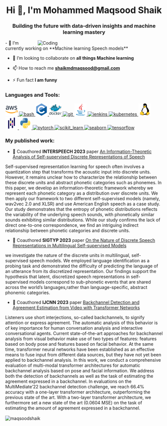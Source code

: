 <h1 align="center">Hi 👋, I'm Mohammed Maqsood Shaik</h1>
<h3 align="center">Building the future with data-driven insights and machine learning mastery</h3>
<img align="right" alt="Coding" width="400" src="https://camo.githubusercontent.com/5ddf73ad3a205111cf8c686f687fc216c2946a75005718c8da5b837ad9de78c9/68747470733a2f2f7468756d62732e6766796361742e636f6d2f4576696c4e657874446576696c666973682d736d616c6c2e676966">
- 🔭 I’m currently working on **Machine learning Speech models**

- 👯 I’m looking to collaborate on **all things Machine learning**

- 📫 How to reach me **shaikmdmaqsood@gmail.com**

- ⚡ Fun fact **I am funny**


<h3 align="left">Languages and Tools:</h3>
<p align="left"> <a href="https://aws.amazon.com" target="_blank" rel="noreferrer"> <img src="https://raw.githubusercontent.com/devicons/devicon/master/icons/amazonwebservices/amazonwebservices-original-wordmark.svg" alt="aws" width="40" height="40"/> </a> <a href="https://www.gnu.org/software/bash/" target="_blank" rel="noreferrer"> <img src="https://www.vectorlogo.zone/logos/gnu_bash/gnu_bash-icon.svg" alt="bash" width="40" height="40"/> </a> <a href="https://www.cprogramming.com/" target="_blank" rel="noreferrer"> <img src="https://raw.githubusercontent.com/devicons/devicon/master/icons/c/c-original.svg" alt="c" width="40" height="40"/> </a> <a href="https://www.docker.com/" target="_blank" rel="noreferrer"> <img src="https://raw.githubusercontent.com/devicons/devicon/master/icons/docker/docker-original-wordmark.svg" alt="docker" width="40" height="40"/> </a> <a href="https://git-scm.com/" target="_blank" rel="noreferrer"> <img src="https://www.vectorlogo.zone/logos/git-scm/git-scm-icon.svg" alt="git" width="40" height="40"/> </a> <a href="https://www.java.com" target="_blank" rel="noreferrer"> <img src="https://raw.githubusercontent.com/devicons/devicon/master/icons/java/java-original.svg" alt="java" width="40" height="40"/> </a> <a href="https://www.jenkins.io" target="_blank" rel="noreferrer"> <img src="https://www.vectorlogo.zone/logos/jenkins/jenkins-icon.svg" alt="jenkins" width="40" height="40"/> </a> <a href="https://kubernetes.io" target="_blank" rel="noreferrer"> <img src="https://www.vectorlogo.zone/logos/kubernetes/kubernetes-icon.svg" alt="kubernetes" width="40" height="40"/> </a> <a href="https://www.linux.org/" target="_blank" rel="noreferrer"> <img src="https://raw.githubusercontent.com/devicons/devicon/master/icons/linux/linux-original.svg" alt="linux" width="40" height="40"/> </a> <a href="https://pandas.pydata.org/" target="_blank" rel="noreferrer"> <img src="https://raw.githubusercontent.com/devicons/devicon/2ae2a900d2f041da66e950e4d48052658d850630/icons/pandas/pandas-original.svg" alt="pandas" width="40" height="40"/> </a> <a href="https://www.python.org" target="_blank" rel="noreferrer"> <img src="https://raw.githubusercontent.com/devicons/devicon/master/icons/python/python-original.svg" alt="python" width="40" height="40"/> </a> <a href="https://pytorch.org/" target="_blank" rel="noreferrer"> <img src="https://www.vectorlogo.zone/logos/pytorch/pytorch-icon.svg" alt="pytorch" width="40" height="40"/> </a> <a href="https://scikit-learn.org/" target="_blank" rel="noreferrer"> <img src="https://upload.wikimedia.org/wikipedia/commons/0/05/Scikit_learn_logo_small.svg" alt="scikit_learn" width="40" height="40"/> </a> <a href="https://seaborn.pydata.org/" target="_blank" rel="noreferrer"> <img src="https://seaborn.pydata.org/_images/logo-mark-lightbg.svg" alt="seaborn" width="40" height="40"/> </a> <a href="https://www.tensorflow.org" target="_blank" rel="noreferrer"> <img src="https://www.vectorlogo.zone/logos/tensorflow/tensorflow-icon.svg" alt="tensorflow" width="40" height="40"/> </a> </p>



<h3 align="left">My published work:</h3>

- 🔭 Coauthored **INTERSPEECH 2023** paper [An Information-Theoretic Analysis
of Self-supervised Discrete Representations of Speech](https://arxiv.org/pdf/2306.02405.pdf)

Self-supervised representation learning for speech often involves a quantization step that transforms the acoustic input into discrete units. However, it remains unclear how to characterize the relationship between these discrete units and abstract phonetic categories such as phonemes. In this paper, we develop an information-theoretic framework whereby we represent each phonetic category as a distribution over discrete units. We then apply our framework to two different self-supervised models (namely, wav2vec 2.0 and XLSR) and use American English speech as a case study. Our study demonstrates that the entropy of phonetic distributions reflects the variability of the underlying speech sounds, with phonetically similar sounds exhibiting similar distributions. While our study confirms the lack of direct one-to-one correspondence, we find an intriguing indirect relationship between phonetic categories and discrete units.

- 🔭 Coauthored **SIGTYP 2023** paper [On the Nature of Discrete Speech Representations
in Multilingual Self-supervised Models](https://aclanthology.org/2023.sigtyp-1.20.pdf)

we investigate the nature of the discrete units in multilingual, self-supervised speech models. We employed language identification as a probing task and demonstrated the difficulty of predicting the language of an utterance from its discretized representation. Our findings support the hypothesis that latent, discretized speech representations in self-supervised models correspond to sub-phonetic
events that are shared across the world’s languages,rather than language-specific, abstract phonemic categories.

- 🔭 Coauthored **IJCNN 2023** paper [Backchannel Detection and Agreement Estimation from Video with Transformer Networks
](https://arxiv.org/pdf/2306.01656.pdf)

Listeners use short interjections, so-called backchannels, to signify attention or express agreement. The automatic analysis of this behavior is of key importance for human conversation analysis and interactive conversational agents. Current state-of-the-art approaches for backchannel analysis from visual behavior make use of two types of features: features based on body pose and features based on facial behavior. At the same time, transformer neural networks have been established as an effective means to fuse input from different data sources, but they have not yet been applied to backchannel analysis. In this work, we conduct a comprehensive evaluation of multi-modal transformer architectures for automatic backchannel analysis based on pose and facial information. We address both the detection of backchannels as well as the task of estimating the agreement expressed in a backchannel. In evaluations on the MultiMediate’22 backchannel detection challenge, we reach 66.4% accuracy with a one-layer transformer architecture, outperforming the previous state of the art. With a two-layer transformer architecture, we furthermore set a new state of the art (0.0604 MSE) on the task of estimating the amount of agreement expressed in a backchannel.



<p><img align="center" src="https://github-readme-stats.vercel.app/api/top-langs?username=maqsoodshaik&show_icons=true&locale=en&layout=compact" alt="maqsoodshaik" /></p>
